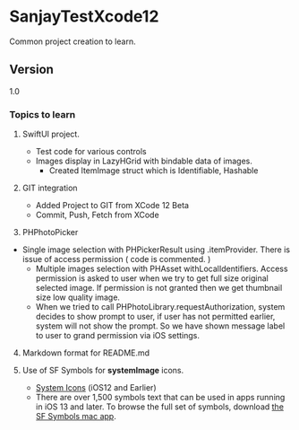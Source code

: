 #  SanjayTestXcode12
Common project creation to learn.

## Version
1.0

### Topics to learn

1. SwiftUI project.
    * Test code for various controls
    * Images display in LazyHGrid with bindable data of images. 
        * Created ItemImage struct which is Identifiable, Hashable
    
2. GIT integration
    * Added Project to GIT from XCode 12 Beta
    * Commit, Push, Fetch from XCode

3. PHPhotoPicker
* Single image selection with PHPickerResult using .itemProvider. There is issue of access permission ( code is commented. )
    * Multiple images selection with PHAsset withLocalIdentifiers. Access permission is asked to user when we try to get full size original selected image. If permission is not granted then we get thumbnail size low quality image.
    * When we tried to call PHPhotoLibrary.requestAuthorization, system decides to show prompt to user, if user has not permitted earlier, system will not show the prompt. So we have shown message label to user to grand permission via iOS settings. 

4. Markdown format for README.md

5. Use of SF Symbols for **systemImage** icons.
    * [System Icons](https://developer.apple.com/design/human-interface-guidelines/ios/icons-and-images/system-icons/) (iOS12  and Earlier)
    * There are over 1,500 symbols text that can be used in apps running in iOS 13 and later. To browse the full set of symbols, download [the SF Symbols mac app](https://developer.apple.com/design/downloads/SF-Symbols.dmg). 



